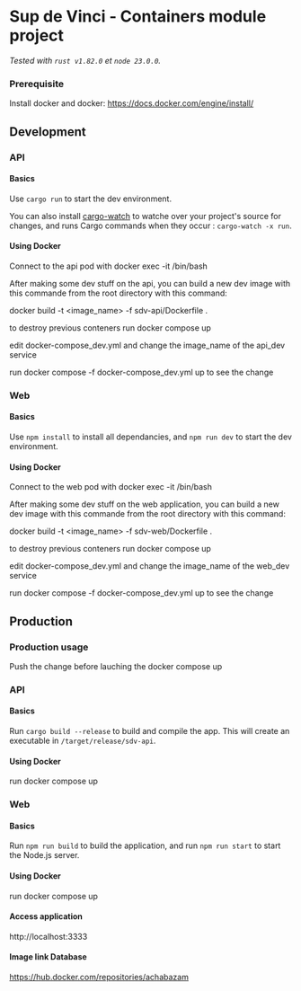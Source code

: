 # Sup de Vinci - Containers module project

*Tested with `rust v1.82.0` et `node 23.0.0`.*

### Prerequisite

Install docker and docker: https://docs.docker.com/engine/install/

## Development

### API

#### Basics

Use `cargo run` to start the dev environment.

You can also install [cargo-watch](https://crates.io/crates/cargo-watch) to watche over your project's source for changes, and runs Cargo commands when they occur : `cargo-watch -x run`.

#### Using Docker

Connect to the api pod with docker exec -it <contener-name> /bin/bash

After making some dev stuff on the api, you can build a new dev image with this commande from the root directory with this command:

docker build -t <image_name> -f sdv-api/Dockerfile .

to destroy previous conteners run docker compose up

edit docker-compose_dev.yml and change the image_name of the api_dev service

run docker compose -f docker-compose_dev.yml up to see the change

### Web

#### Basics

Use `npm install` to install all dependancies, and `npm run dev` to start the dev environment.

#### Using Docker

Connect to the web pod with docker exec -it <contener-name> /bin/bash

After making some dev stuff on the web application, you can build a new dev image with this commande from the root directory with this command:

docker build -t <image_name> -f sdv-web/Dockerfile .

to destroy previous conteners run docker compose up

edit docker-compose_dev.yml and change the image_name of the web_dev service

run docker compose -f docker-compose_dev.yml up to see the change

## Production

### Production usage

Push the change before lauching the docker compose up

### API

#### Basics

Run `cargo build --release` to build and compile the app. This will create an executable in `/target/release/sdv-api`.

#### Using Docker

run docker compose up

### Web

#### Basics

Run `npm run build` to build the application, and run `npm run start` to start the Node.js server. 

#### Using Docker

run docker compose up

#### Access application

http://localhost:3333

#### Image link Database 

https://hub.docker.com/repositories/achabazam
